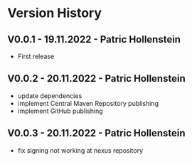 # Version History

## V0.0.1 - 19.11.2022 - Patric Hollenstein

* First release

## V0.0.2 - 20.11.2022 - Patric Hollenstein

* update dependencies
* implement Central Maven Repository publishing
* implement GitHub publishing

## V0.0.3 - 20.11.2022 - Patric Hollenstein

* fix signing not working at nexus repository
